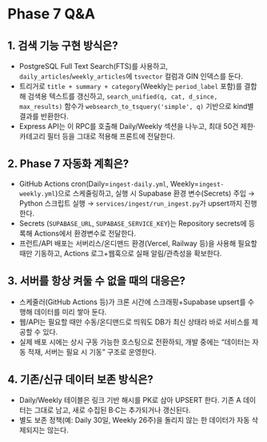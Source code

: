 # Phase 7 Q&A

## 1. 검색 기능 구현 방식은?
- PostgreSQL Full Text Search(FTS)를 사용하고, `daily_articles`/`weekly_articles`에 `tsvector` 컬럼과 GIN 인덱스를 둔다.
- 트리거로 `title + summary + category`(Weekly는 `period_label` 포함)를 결합해 검색용 텍스트를 갱신하고, `search_unified(q, cat, d_since, max_results)` 함수가 `websearch_to_tsquery('simple', q)` 기반으로 kind별 결과를 반환한다.
- Express API는 이 RPC를 호출해 Daily/Weekly 섹션을 나누고, 최대 50건 제한·카테고리 필터 등을 그대로 적용해 프론트에 전달한다.

## 2. Phase 7 자동화 계획은?
- GitHub Actions cron(Daily=`ingest-daily.yml`, Weekly=`ingest-weekly.yml`)으로 스케줄링하고, 실행 시 Supabase 환경 변수(Secrets) 주입 → Python 스크립트 실행 → `services/ingest/run_ingest.py`가 upsert까지 진행한다.
- Secrets (`SUPABASE_URL`, `SUPABASE_SERVICE_KEY`)는 Repository secrets에 등록해 Actions에서 환경변수로 전달한다.
- 프런트/API 배포는 서버리스/온디맨드 환경(Vercel, Railway 등)을 사용해 필요할 때만 기동하고, Actions 로그+웹훅으로 실패 알림/관측성을 확보한다.

## 3. 서버를 항상 켜둘 수 없을 때의 대응은?
- 스케줄러(GitHub Actions 등)가 크론 시간에 스크래핑+Supabase upsert를 수행해 데이터를 미리 쌓아 둔다.
- 웹/API는 필요할 때만 수동/온디맨드로 띄워도 DB가 최신 상태라 바로 서비스를 제공할 수 있다.
- 실제 배포 시에는 상시 구동 가능한 호스팅으로 전환하되, 개발 중에는 “데이터는 자동 적재, 서버는 필요 시 기동” 구조로 운영한다.

## 4. 기존/신규 데이터 보존 방식은?
- Daily/Weekly 테이블은 링크 기반 해시를 PK로 삼아 UPSERT 한다. 기존 A 데이터는 그대로 남고, 새로 수집된 B·C는 추가되거나 갱신된다.
- 별도 보존 정책(예: Daily 30일, Weekly 26주)을 돌리지 않는 한 데이터가 자동 삭제되지는 않는다.
